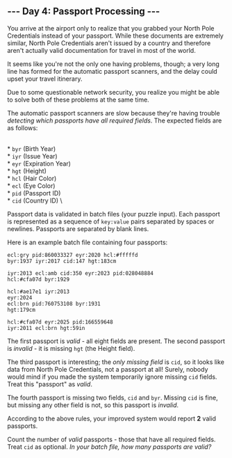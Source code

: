## --- Day 4: Passport Processing ---

You arrive at the airport only to realize that you grabbed your North Pole Credentials instead of your passport. While these documents are extremely similar, North Pole Credentials aren't issued by a country and therefore aren't actually valid documentation for travel in most of the world.


	

It seems like you're not the only one having problems, though; a very long line has formed for the automatic passport scanners, and the delay could upset your travel itinerary.


	

Due to some questionable network security, you realize you might be able to solve both of these problems at the same time.


	

The automatic passport scanners are slow because they're having trouble _detecting which passports have all required fields_. The expected fields are as follows:


	

\
	*   `` byr `` (Birth Year)
\
	*   `` iyr `` (Issue Year)
\
	*   `` eyr `` (Expiration Year)
\
	*   `` hgt `` (Height)
\
	*   `` hcl `` (Hair Color)
\
	*   `` ecl `` (Eye Color)
\
	*   `` pid `` (Passport ID)
\
	*   `` cid `` (Country ID)
\
	


	

Passport data is validated in batch files (your puzzle input). Each passport is represented as a sequence of `` key:value `` pairs separated by spaces or newlines. Passports are separated by blank lines.


	

Here is an example batch file containing four passports:


	

    ecl:gry pid:860033327 eyr:2020 hcl:#fffffd
	byr:1937 iyr:2017 cid:147 hgt:183cm
	
	iyr:2013 ecl:amb cid:350 eyr:2023 pid:028048884
	hcl:#cfa07d byr:1929
	
	hcl:#ae17e1 iyr:2013
	eyr:2024
	ecl:brn pid:760753108 byr:1931
	hgt:179cm
	
	hcl:#cfa07d eyr:2025 pid:166559648
	iyr:2011 ecl:brn hgt:59in
	


	

The first passport is _valid_ - all eight fields are present. The second passport is _invalid_ - it is missing `` hgt `` (the Height field).


	

The third passport is interesting; the _only missing field_ is `` cid ``, so it looks like data from North Pole Credentials, not a passport at all! Surely, nobody would mind if you made the system temporarily ignore missing `` cid `` fields. Treat this "passport" as _valid_.


	

The fourth passport is missing two fields, `` cid `` and `` byr ``. Missing `` cid `` is fine, but missing any other field is not, so this passport is _invalid_.


	

According to the above rules, your improved system would report **2** valid passports.


	

Count the number of _valid_ passports - those that have all required fields. Treat `` cid `` as optional. _In your batch file, how many passports are valid?_


	
